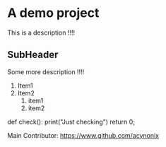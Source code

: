 # A demo project
This is a description !!!!

##  SubHeader
Some more description !!!!

1. Item1
2. Item2
   1. item1
   2. item2

def check():
   print("Just checking")
   return 0;


Main Contributor: https://www.github.com/acynonix
